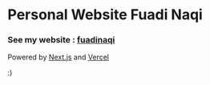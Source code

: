 # Personal Website Fuadi Naqi

### See my website : [fuadinaqi](https://profile.fuadinaqi.now.sh/)

Powered by [Next.js](https://nextjs.org/) and [Vercel](https://vercel.com/)

:)
